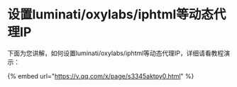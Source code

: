 # 设置luminati/oxylabs/iphtml等动态代理IP

下面为您讲解，如何设置luminati/oxylabs/iphtml等动态代理IP，详细请看教程演示：

{% embed url="https://v.qq.com/x/page/s3345aktpy0.html" %}
